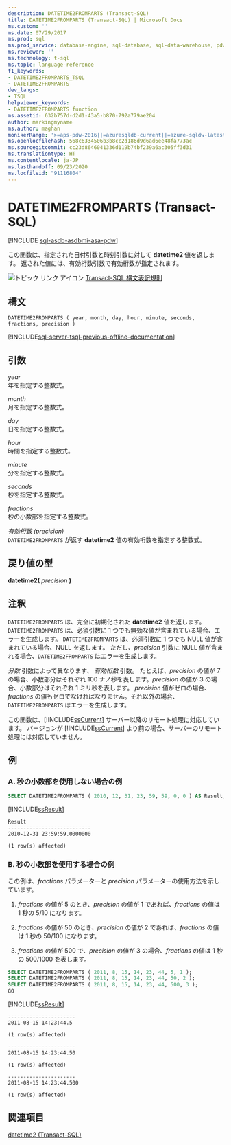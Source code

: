 ```yaml
---
description: DATETIME2FROMPARTS (Transact-SQL)
title: DATETIME2FROMPARTS (Transact-SQL) | Microsoft Docs
ms.custom: ''
ms.date: 07/29/2017
ms.prod: sql
ms.prod_service: database-engine, sql-database, sql-data-warehouse, pdw
ms.reviewer: ''
ms.technology: t-sql
ms.topic: language-reference
f1_keywords:
- DATETIME2FROMPARTS_TSQL
- DATETIME2FROMPARTS
dev_langs:
- TSQL
helpviewer_keywords:
- DATETIME2FROMPARTS function
ms.assetid: 632b757d-d2d1-43a5-b870-792a779ae204
author: markingmyname
ms.author: maghan
monikerRange: '>=aps-pdw-2016||=azuresqldb-current||=azure-sqldw-latest||>=sql-server-2016||=sqlallproducts-allversions||>=sql-server-linux-2017||=azuresqldb-mi-current'
ms.openlocfilehash: 568c6334506b3b8cc2d186d9d6ad6ee48fa773ac
ms.sourcegitcommit: cc23d8646041336d119b74bf239a6ac305ff3d31
ms.translationtype: HT
ms.contentlocale: ja-JP
ms.lasthandoff: 09/23/2020
ms.locfileid: "91116804"
---
```

# <a name="datetime2fromparts-transact-sql"></a>DATETIME2FROMPARTS (Transact-SQL)
[!INCLUDE [sql-asdb-asdbmi-asa-pdw](../../includes/applies-to-version/sql-asdb-asdbmi-asa-pdw.md)]

この関数は、指定された日付引数と時刻引数に対して **datetime2** 値を返します。 返された値には、有効桁数引数で有効桁数が指定されます。
  
![トピック リンク アイコン](../../database-engine/configure-windows/media/topic-link.gif "トピック リンク アイコン") [Transact-SQL 構文表記規則](../../t-sql/language-elements/transact-sql-syntax-conventions-transact-sql.md)
  
## <a name="syntax"></a>構文  
  
```syntaxsql
DATETIME2FROMPARTS ( year, month, day, hour, minute, seconds, fractions, precision )  
```  
  
[!INCLUDE[sql-server-tsql-previous-offline-documentation](../../includes/sql-server-tsql-previous-offline-documentation.md)]

## <a name="arguments"></a>引数
*year*  
年を指定する整数式。
  
*month*  
月を指定する整数式。
  
*day*  
日を指定する整数式。
  
*hour*  
時間を指定する整数式。
  
*minute*  
分を指定する整数式。
  
*seconds*  
秒を指定する整数式。
  
*fractions*  
秒の小数部を指定する整数式。
  
*有効桁数 (precision)*  
`DATETIME2FROMPARTS` が返す **datetime2** 値の有効桁数を指定する整数式。
  
## <a name="return-types"></a>戻り値の型
**datetime2(** *precision* **)**
  
## <a name="remarks"></a>注釈  
`DATETIME2FROMPARTS` は、完全に初期化された **datetime2** 値を返します。 `DATETIME2FROMPARTS` は、必須引数に 1 つでも無効な値が含まれている場合、エラーを生成します。 `DATETIME2FROMPARTS` は、必須引数に 1 つでも NULL 値が含まれている場合、NULL を返します。 ただし、*precision* 引数に NULL 値が含まれる場合、`DATETIME2FROMPARTS` はエラーを生成します。

*分数* 引数によって異なります、 *有効桁数* 引数。 たとえば、*precision* の値が 7 の場合、小数部分はそれぞれ 100 ナノ秒を表します。*precision* の値が 3 の場合、小数部分はそれぞれ 1 ミリ秒を表します。 *precision* 値がゼロの場合、*fractions* の値もゼロでなければなりません。それ以外の場合、`DATETIME2FROMPARTS` はエラーを生成します。
  
この関数は、[!INCLUDE[ssCurrent](../../includes/sscurrent-md.md)] サーバー以降のリモート処理に対応しています。 バージョンが [!INCLUDE[ssCurrent](../../includes/sscurrent-md.md)] より前の場合、サーバーのリモート処理には対応していません。
  
## <a name="examples"></a>例  
  
### <a name="a-an-example-without-fractions-of-a-second"></a>A. 秒の小数部を使用しない場合の例  
  
```sql
SELECT DATETIME2FROMPARTS ( 2010, 12, 31, 23, 59, 59, 0, 0 ) AS Result;  
```  
  
[!INCLUDE[ssResult](../../includes/ssresult-md.md)]
  
```
Result  
---------------------------  
2010-12-31 23:59:59.0000000  
  
(1 row(s) affected)  
```  
  
### <a name="b-example-with-fractions-of-a-second"></a>B. 秒の小数部を使用する場合の例  
この例は、*fractions* パラメーターと *precision* パラメーターの使用方法を示しています。
  
1.  *fractions* の値が 5 のとき、*precision* の値が 1 であれば、*fractions* の値は 1 秒の 5/10 になります。  
  
2.  *fractions* の値が 50 のとき、*precision* の値が 2 であれば、*fractions* の値は 1 秒の 50/100 になります。  
  
3.  *fractions* の値が 500 で、*precision* の値が 3 の場合、*fractions* の値は 1 秒の 500/1000 を表します。  
  
```sql
SELECT DATETIME2FROMPARTS ( 2011, 8, 15, 14, 23, 44, 5, 1 );  
SELECT DATETIME2FROMPARTS ( 2011, 8, 15, 14, 23, 44, 50, 2 );  
SELECT DATETIME2FROMPARTS ( 2011, 8, 15, 14, 23, 44, 500, 3 );  
GO  
```  
  
[!INCLUDE[ssResult](../../includes/ssresult-md.md)]
  
```
----------------------  
2011-08-15 14:23:44.5  
  
(1 row(s) affected)  
  
----------------------  
2011-08-15 14:23:44.50  
  
(1 row(s) affected)  
  
----------------------  
2011-08-15 14:23:44.500  
  
(1 row(s) affected)  
```  
  
## <a name="see-also"></a>関連項目
[datetime2 &#40;Transact-SQL&#41;](../../t-sql/data-types/datetime2-transact-sql.md)
  
  

